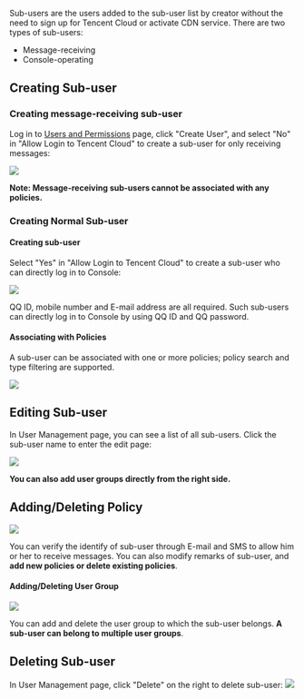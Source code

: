 
Sub-users are the users added to the sub-user list by creator without the need to sign up for Tencent Cloud or activate CDN service. There are two types of sub-users:

+ Message-receiving
+ Console-operating

## Creating Sub-user

### Creating message-receiving sub-user

Log in to [Users and Permissions](https://console.qcloud.com/cam) page, click "Create User", and select "No" in "Allow Login to Tencent Cloud" to create a sub-user for only receiving messages:

![](https://mccdn.qcloud.com/static/img/0a2260b6f30636868aa8d2ac169f39cd/image.jpg)

**Note: Message-receiving sub-users cannot be associated with any policies.**

### Creating Normal Sub-user

#### Creating sub-user
Select "Yes" in "Allow Login to Tencent Cloud" to create a sub-user who can directly log in to Console:

![](https://mccdn.qcloud.com/static/img/355c4994e8f53e1d2ff5fe73a86b65e4/image.jpg)

QQ ID, mobile number and E-mail address are all required. Such sub-users can directly log in to Console by using QQ ID and QQ password.

#### Associating with Policies
A sub-user can be associated with one or more policies; policy search and type filtering are supported.

![](https://mccdn.qcloud.com/static/img/8bb64603dcb7e4db2e45d6d229311c43/image.jpg)


## Editing Sub-user

In User Management page, you can see a list of all sub-users. Click the sub-user name to enter the edit page:

![](https://mccdn.qcloud.com/static/img/c8b20b355b563490988ca5e96b5f4519/image.jpg)

**You can also add user groups directly from the right side.**

## Adding/Deleting Policy

![](https://mccdn.qcloud.com/static/img/38225fa71e5086f8e292cc114f8b5250/image.jpg)

You can verify the identify of sub-user through E-mail and SMS to allow him or her to receive messages. You can also modify remarks of sub-user, and **add new policies or delete existing policies**.

#### Adding/Deleting User Group

![](https://mccdn.qcloud.com/static/img/c47e395772244ef56953e5b4fa5d4ba8/image.jpg)

You can add and delete the user group to which the sub-user belongs. **A sub-user can belong to multiple user groups**.

## Deleting Sub-user

In User Management page, click "Delete" on the right to delete sub-user:
![](https://mccdn.qcloud.com/static/img/cae5604578091dcf640713d1469bf0cc/image.jpg)


